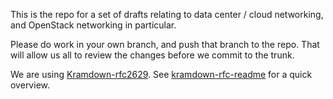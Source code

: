 This is the repo for a set of drafts relating to data center / cloud
networking, and OpenStack networking in particular.

Please do work in your own branch, and push that branch to the repo.
That will allow us all to review the changes before we commit to the trunk.

We are using [Kramdown-rfc2629](https://github.com/cabo/kramdown-rfc2629).
See [kramdown-rfc-readme](kramdown-rfc-readme.md) for a quick overview.
